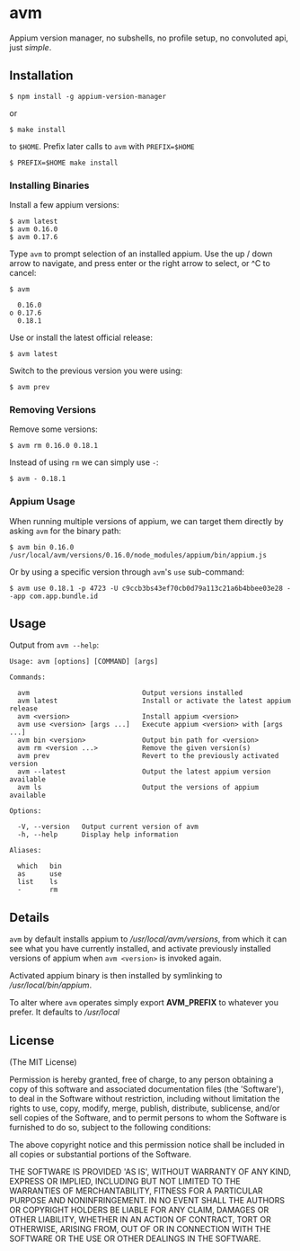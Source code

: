 # avm

Appium version manager, no subshells, no profile setup, no convoluted api, just _simple_.

## Installation

    $ npm install -g appium-version-manager

or

    $ make install

to `$HOME`. Prefix later calls to `avm` with `PREFIX=$HOME`

    $ PREFIX=$HOME make install

### Installing Binaries

Install a few appium versions:

    $ avm latest
    $ avm 0.16.0
    $ avm 0.17.6

Type `avm` to prompt selection of an installed appium. Use the up /
down arrow to navigate, and press enter or the right arrow to
select, or ^C to cancel:

    $ avm

      0.16.0
    ο 0.17.6
      0.18.1

Use or install the latest official release:

    $ avm latest

Switch to the previous version you were using:

    $ avm prev

### Removing Versions

Remove some versions:

    $ avm rm 0.16.0 0.18.1

Instead of using `rm` we can simply use `-`:

    $ avm - 0.18.1

### Appium Usage

When running multiple versions of appium, we can target
them directly by asking `avm` for the binary path:

    $ avm bin 0.16.0
    /usr/local/avm/versions/0.16.0/node_modules/appium/bin/appium.js

Or by using a specific version through `avm`'s `use` sub-command:

    $ avm use 0.18.1 -p 4723 -U c9ccb3bs43ef70cb0d79a113c21a6b4bbee03e28 --app com.app.bundle.id

## Usage

Output from `avm --help`:

    Usage: avm [options] [COMMAND] [args]

    Commands:

      avm                            Output versions installed
      avm latest                     Install or activate the latest appium release
      avm <version>                  Install appium <version>
      avm use <version> [args ...]   Execute appium <version> with [args ...]
      avm bin <version>              Output bin path for <version>
      avm rm <version ...>           Remove the given version(s)
      avm prev                       Revert to the previously activated version
      avm --latest                   Output the latest appium version available
      avm ls                         Output the versions of appium available

    Options:

      -V, --version   Output current version of avm
      -h, --help      Display help information

    Aliases:

      which   bin
      as      use
      list    ls
      -       rm

## Details

 `avm` by default installs appium to _/usr/local/avm/versions_, from
 which it can see what you have currently installed, and activate previously 
 installed versions of appium when `avm <version>` is invoked again.

 Activated appium binary is then installed by symlinking to _/usr/local/bin/appium_.

 To alter where `avm` operates simply export __AVM_PREFIX__ to whatever you prefer.
 It defaults to _/usr/local_

## License

(The MIT License)

Permission is hereby granted, free of charge, to any person obtaining
a copy of this software and associated documentation files (the
'Software'), to deal in the Software without restriction, including
without limitation the rights to use, copy, modify, merge, publish,
distribute, sublicense, and/or sell copies of the Software, and to
permit persons to whom the Software is furnished to do so, subject to
the following conditions:

The above copyright notice and this permission notice shall be
included in all copies or substantial portions of the Software.

THE SOFTWARE IS PROVIDED 'AS IS', WITHOUT WARRANTY OF ANY KIND,
EXPRESS OR IMPLIED, INCLUDING BUT NOT LIMITED TO THE WARRANTIES OF
MERCHANTABILITY, FITNESS FOR A PARTICULAR PURPOSE AND NONINFRINGEMENT.
IN NO EVENT SHALL THE AUTHORS OR COPYRIGHT HOLDERS BE LIABLE FOR ANY
CLAIM, DAMAGES OR OTHER LIABILITY, WHETHER IN AN ACTION OF CONTRACT,
TORT OR OTHERWISE, ARISING FROM, OUT OF OR IN CONNECTION WITH THE
SOFTWARE OR THE USE OR OTHER DEALINGS IN THE SOFTWARE.
